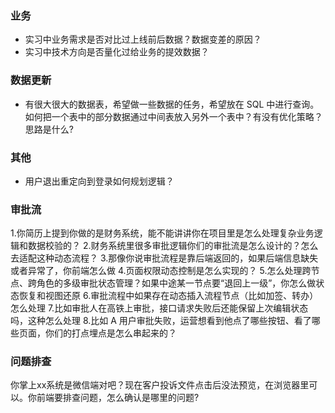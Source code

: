 
### 业务
- 实习中业务需求是否对比过上线前后数据？数据变差的原因？
- 实习中技术方向是否量化过给业务的提效数据？


### 数据更新
- 有很大很大的数据表，希望做一些数据的任务，希望放在 SQL 中进行查询。如何把一个表中的部分数据通过中间表放入另外一个表中？有没有优化策略？思路是什么?

### 其他
- 用户退出重定向到登录如何规划逻辑？


### 审批流

1.你简历上提到你做的是财务系统，能不能讲讲你在项目里是怎么处理复杂业务逻辑和数据校验的？
2.财务系统里很多审批逻辑你们的审批流是怎么设计的？怎么去适配这种动态流程？
3.那像你说审批流程是靠后端返回的，如果后端信息缺失或者异常了，你前端怎么做
4.页面权限动态控制是怎么实现的？
5.怎么处理跨节点、跨角色的多级审批状态管理？如果中途某一节点要“退回上一级”，你怎么做状态恢复和视图还原
6.审批流程中如果存在动态插入流程节点（比如加签、转办）怎么处理
7.比如审批人在高铁上审批，接口请求失败后还能保留上次编辑状态吗，这种怎么处理
8.比如 A 用户审批失败，运营想看到他点了哪些按钮、看了哪些页面，你们的打点埋点是怎么串起来的？


### 问题排查

你掌上xx系统是微信端对吧？现在客户投诉文件点击后没法预览，在浏览器里可以。你前端要排查问题，怎么确认是哪里的问题?
